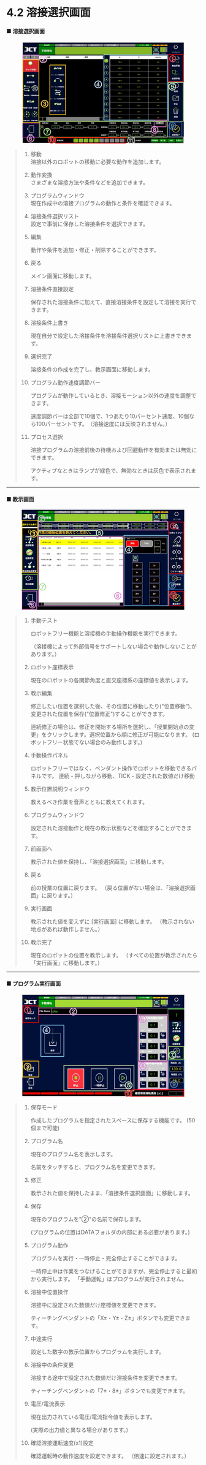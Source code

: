 # 4.2 溶接選択画面

#### ■ 溶接選択画面

<figure><img src="img/weld_1.jpg" alt=""><figcaption></figcaption></figure>

> 1. 移動\
>    溶接以外のロボットの移動に必要な動作を追加します。
> 2. 動作変換\
>    さまざまな溶接方法や条件などを追加できます。
> 3. プログラムウィンドウ\
>    現在作成中の溶接プログラムの動作と条件を確認できます。
> 4. 溶接条件選択リスト\
>    設定で事前に保存した溶接条件を選択できます。
> 5.  編集
>
>     動作や条件を追加・修正・削除することができます。
> 6.  戻る
>
>     メイン画面に移動します。
> 7.  溶接条件直接設定
>
>     保存された溶接条件に加えて、直接溶接条件を設定して溶接を実行できます。
> 8.  溶接条件上書き
>
>     現在自分で設定した溶接条件を溶接条件選択リストに上書きできます。
> 9.  選択完了
>
>     溶接条件の作成を完了し、教示画面に移動します。
> 10. プログラム動作速度調節バー
>
>     プログラムが動作しているとき、溶接モーション以外の速度を調整できます。
>
>     速度調節バーは全部で10個で、1つあたり10パーセント速度、10個なら100パーセントです。　（溶接速度には反映されません。）
> 11. プロセス選択
>
>     溶接プログラムの溶接前後の待機および回避動作を有効または無効にできます。
>
>     アクティブなときはランプが緑色で、無効なときは灰色で表示されます。

***

#### ■ 教示画面

<figure><img src="img/weld_2.jpg" alt=""><figcaption></figcaption></figure>

> 1.  手動テスト
>
>     ロボットフリー機能と溶接機の手動操作機能を実行できます。
>
>     （溶接機によって外部信号をサポートしない場合や動作しないことがあります。）
> 2.  ロボット座標表示
>
>     現在のロボットの各関節角度と直交座標系の座標値を表示します。
> 3.  教示編集
>
>     修正したい位置を選択した後、その位置に移動したり("位置移動")、変更された位置を保存("位置修正")することができます。
>
>     連続修正の場合は、修正を開始する場所を選択し、「授業開始点の変更」をクリックします。選択位置から順に修正が可能になります。 (ロボットフリー状態でない場合のみ動作します。)
> 4.  手動操作パネル
>
>     ロボットフリーではなく、ペンダント操作でロボットを移動できるパネルです。 連続 - 押しながら移動、TICK - 設定された数値だけ移動
> 5.  教示位置説明ウィンドウ
>
>     教えるべき作業を音声とともに教えてくれます。
> 6.  プログラムウィンドウ
>
>     設定された溶接動作と現在の教示状態などを確認することができます。
> 7.  前画面へ
>
>     教示された値を保持し、「溶接選択画面」に移動します。
> 8.  戻る
>
>     前の授業の位置に戻ります。 （戻る位置がない場合は、「溶接選択画面」に戻ります。）
> 9.  実行画面
>
>     教示された値を変えずに \[実行画面] に移動します。 （教示されない地点があれば動作しません。）
> 10. 教示完了
>
>     現在のロボットの位置を教示します。 （すべての位置が教示されたら「実行画面」に移動します。）

***

#### ■ プログラム実行画面

<figure><img src="img/weld_3.jpg" alt=""><figcaption></figcaption></figure>

> 1.  保存モード
>
>     作成したプログラムを指定されたスペースに保存する機能です。 (50個まで可能)
> 2.  プログラム名
>
>     現在のプログラム名を表示します。
>
>     名前をタッチすると、プログラム名を変更できます。
> 3.  修正
>
>     教示された値を保持したまま、「溶接条件選択画面」に移動します。
> 4.  保存
>
>     現在のプログラムを"②"の名前で保存します。
>
>     (プログラムの位置はDATAフォルダの内部にある必要があります。)
> 5.  プログラム動作
>
>     プログラムを実行・一時停止・完全停止することができます。
>
>     一時停止中は作業をつなげることができますが、完全停止すると最初から実行します。 「手動運転」はプログラムが実行されません。
> 6.  溶接中位置操作
>
>     溶接中に設定された数値だけ座標値を変更できます。
>
>     ティーチングペンダントの「X±・Y±・Z±」ボタンでも変更できます。
> 7.  中途実行
>
>     設定した数字の教示位置からプログラムを実行します。
> 8.  溶接中の条件変更
>
>     溶接する途中で設定された数値だけ溶接条件を変更できます。
>
>     ティーチングペンダントの「7±・8±」ボタンでも変更できます。
> 9.  電圧/電流表示
>
>     現在出力されている電圧/電流指令値を表示します。
>
>     (実際の出力値と異なる場合があります。)
> 10. 確認溶接運転速度(x1)設定
>
>     確認運転時の動作速度を設定できます。 （倍速に設定されます。）

